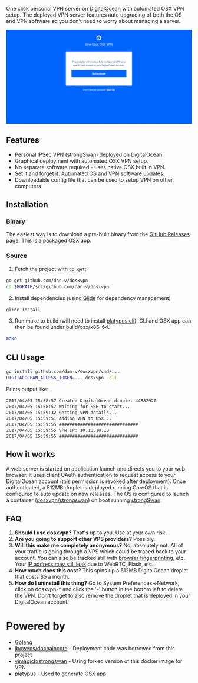 One click personal VPN server on [DigitalOcean](https://digitalocean.com) with automated OSX VPN setup. The deployed VPN server features auto upgrading of both the OS and VPN software so you don't need to worry about managing a server.

![](/static/overview.gif?raw=true)

## Features
* Personal IPSec VPN ([strongSwan](https://www.strongswan.org/)) deployed on DigitalOcean.
* Graphical deployment with automated OSX VPN setup.
* No separate software required - uses native OSX built in VPN.
* Set it and forget it. Automated OS and VPN software updates.
* Downloadable config file that can be used to setup VPN on other computers

## Installation

### Binary
The easiest way is to download a pre-built binary from the [GitHub Releases](https://github.com/dan-v/dosxvpn/releases) page. This is a packaged OSX app.

### Source
1. Fetch the project with `go get`:

  ```sh
  go get github.com/dan-v/dosxvpn
  cd $GOPATH/src/github.com/dan-v/dosxvpn
  ```

2. Install dependencies (using [Glide](https://github.com/Masterminds/glide) for dependency management)

  ```sh
  glide install
  ```
  
3. Run make to build (will need to install [platypus cli](http://www.sveinbjorn.org/platypus)). CLI and OSX app can then be found under build/osx/x86-64.

  ```sh
  make
  ```

## CLI Usage

```bash
go install github.com/dan-v/dosxvpn/cmd/...
DIGITALOCEAN_ACCESS_TOKEN=... dosxvpn -cli
```

Prints output like:
```
2017/04/05 15:58:57 Created DigitalOcean droplet 44882920
2017/04/05 15:58:57 Waiting for SSH to start...
2017/04/05 15:59:32 Getting VPN details...
2017/04/05 15:59:51 Adding VPN to OSX...
2017/04/05 15:59:55 ##############################
2017/04/05 15:59:55 VPN IP: 10.10.10.10
2017/04/05 15:59:55 ##############################
```

## How it works
A web server is started on application launch and directs you to your web browser. It uses client OAuth authentication to request access to your DigitalOcean account (this permission is revoked after deployment). Once authenticated, a 512MB droplet is deployed running CoreOS that is configured to auto update on new releases. The OS is configured to launch a container ([dosxvpn/strongswan](https://hub.docker.com/r/dosxvpn/strongswan/)) on boot running [strongSwan](https://www.strongswan.org/). 

## FAQ
1. <b>Should I use dosxvpn?</b> That's up to you. Use at your own risk.
2. <b>Are you going to support other VPS providers?</b> Possibly.
3. <b>Will this make me completely anonymous?</b> No, absolutely not. All of your traffic is going through a VPS which could be traced back to your account. You can also be tracked still with [browser fingerprinting](https://panopticlick.eff.org/), etc. Your [IP address may still leak](https://ipleak.net/) due to WebRTC, Flash, etc.
4. <b>How much does this cost?</b> This spins up a 512MB DigitalOcean droplet that costs $5 a month.
5. <b>How do I uninstall this thing?</b> Go to System Preferences->Network, click on dosxvpn-* and click the '-' button in the bottom left to delete the VPN. Don't forget to also remove the droplet that is deployed in your DigitalOcean account.

# Powered by
* [Golang](https://golang.org/)
* [jbowens/dochaincore](https://github.com/jbowens/dochaincore) - Deployment code was borrowed from this project
* [vimagick/strongswan](https://github.com/vimagick/dockerfiles/tree/master/strongswan) - Using forked version of this docker image for VPN
* [platypus](http://www.sveinbjorn.org/platypus) - Used to generate OSX app 